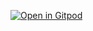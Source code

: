 [![Open in Gitpod](https://gitpod.io/button/open-in-gitpod.svg)](https://gitpod.io/#https://github.com/sejal27/Apps-with-GitPod-Demo)
